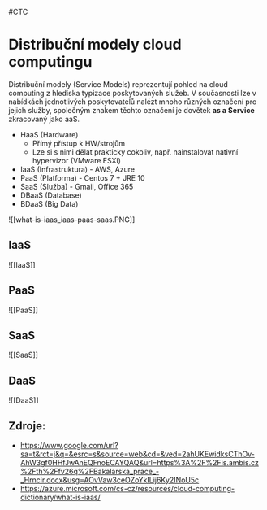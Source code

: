 #CTC 
# Distribuční modely cloud computingu
Distribuční modely (Service Models) reprezentují pohled na cloud computing z hlediska typizace poskytovaných služeb. V současnosti lze v nabídkách jednotlivých poskytovatelů nalézt mnoho různých označení pro jejich služby, společným znakem těchto označení je dovětek **as a Service** zkracovaný jako aaS. 

- HaaS (Hardware) 
	- Přímý přístup k HW/strojům 
	- Lze si s nimi dělat prakticky cokoliv, např. nainstalovat nativní hypervizor (VMware ESXi) 
- IaaS (Infrastruktura) - AWS, Azure 
- PaaS (Platforma) - Centos 7 + JRE 10 
- SaaS (Služba) - Gmail, Office 365
- DBaaS (Database)
- BDaaS (Big Data)

![[what-is-iaas_iaas-paas-saas.PNG]]

## IaaS
![[IaaS]]

## PaaS
![[PaaS]]

## SaaS
![[SaaS]]

## DaaS
![[DaaS]]

## Zdroje:
- https://www.google.com/url?sa=t&rct=j&q=&esrc=s&source=web&cd=&ved=2ahUKEwidksCThOv-AhW3gf0HHfJwAnEQFnoECAYQAQ&url=https%3A%2F%2Fis.ambis.cz%2Fth%2Ffv26q%2FBakalarska_prace_-_Hrncir.docx&usg=AOvVaw3ceOZoYkILij6Ky2INoU5c
- https://azure.microsoft.com/cs-cz/resources/cloud-computing-dictionary/what-is-iaas/